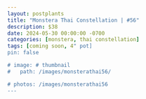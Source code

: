 ```yaml
---
layout: postplants
title: "Monstera Thai Constellation | #56"
description: $38
date: 2024-05-30 00:00:00 -0700
categories: [monstera, thai constellation]
tags: [coming soon, 4" pot]
pin: false

# image: # thumbnail
#   path: /images/monsterathai56/

# photos: /images/monsterathai56
---
```

